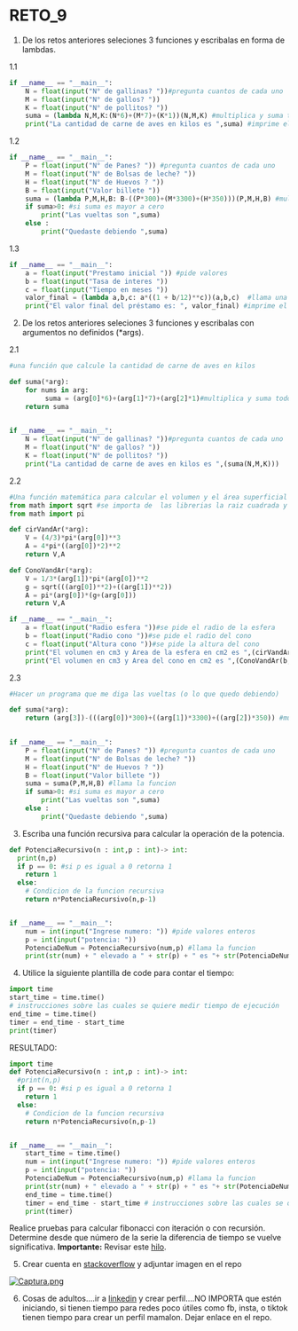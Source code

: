 # RETO_9
1. De los retos anteriores seleciones 3 funciones y escribalas en forma de lambdas.

1.1 

```python
if __name__ == "__main__":
    N = float(input("N° de gallinas? "))#pregunta cuantos de cada uno
    M = float(input("N° de gallos? "))
    K = float(input("N° de pollitos? "))
    suma = (lambda N,M,K:(N*6)+(M*7)+(K*1))(N,M,K) #multiplica y suma todo
    print("La cantidad de carne de aves en kilos es ",suma) #imprime el resultado
```
1.2
```python
if __name__ == "__main__":
    P = float(input("N° de Panes? ")) #pregunta cuantos de cada uno
    M = float(input("N° de Bolsas de leche? "))
    H = float(input("N° de Huevos ? "))
    B = float(input("Valor billete "))
    suma = (lambda P,M,H,B: B-((P*300)+(M*3300)+(H*350)))(P,M,H,B) #multiplica y suma y luego resta el billete
    if suma>0: #si suma es mayor a cero
        print("Las vueltas son ",suma)
    else :
        print("Quedaste debiendo ",suma)
```
1.3
```python
if __name__ == "__main__":
    a = float(input("Prestamo inicial ")) #pide valores
    b = float(input("Tasa de interes "))
    c = float(input("Tiempo en meses "))
    valor_final = (lambda a,b,c: a*((1 + b/12)**c))(a,b,c)  #llama una fun. anonima
    print("El valor final del préstamo es: ", valor_final) #imprime el resultado
```

2. De los retos anteriores seleciones 3 funciones y escribalas con argumentos no definidos (*args).

2.1
```python
#una función que calcule la cantidad de carne de aves en kilos 

def suma(*arg):
    for nums in arg:
         suma = (arg[0]*6)+(arg[1]*7)+(arg[2]*1)#multiplica y suma todo
    return suma 
    

if __name__ == "__main__":
    N = float(input("N° de gallinas? "))#pregunta cuantos de cada uno
    M = float(input("N° de gallos? "))
    K = float(input("N° de pollitos? "))
    print("La cantidad de carne de aves en kilos es ",(suma(N,M,K)))
```
2.2
```python
#Una función matemática para calcular el volumen y el área superficial
from math import sqrt #se importa de  las librerias la raiz cuadrada y pi
from math import pi

def cirVandAr(*arg):
    V = (4/3)*pi*(arg[0])**3 
    A = 4*pi*((arg[0])*2)**2
    return V,A

def ConoVandAr(*arg):
    V = 1/3*(arg[1])*pi*(arg[0])**2
    g = sqrt(((arg[0])**2)+((arg[1])**2))
    A = pi*(arg[0])*(g+(arg[0]))
    return V,A

if __name__ == "__main__":
    a = float(input("Radio esfera "))#se pide el radio de la esfera
    b = float(input("Radio cono "))#se pide el radio del cono
    c = float(input("Altura cono "))#se pide la altura del cono
    print("El volumen en cm3 y Area de la esfera en cm2 es ",(cirVandAr(a)))
    print("El volumen en cm3 y Area del cono en cm2 es ",(ConoVandAr(b,c)))
```
2.3
```python
#Hacer un programa que me diga las vueltas (o lo que quedo debiendo)

def suma(*arg):
    return (arg[3])-(((arg[0])*300)+((arg[1])*3300)+((arg[2])*350)) #multiplica y suma y luego resta el billete
    

if __name__ == "__main__":
    P = float(input("N° de Panes? ")) #pregunta cuantos de cada uno
    M = float(input("N° de Bolsas de leche? "))
    H = float(input("N° de Huevos ? "))
    B = float(input("Valor billete "))
    suma = suma(P,M,H,B) #llama la funcion
    if suma>0: #si suma es mayor a cero
        print("Las vueltas son ",suma)
    else :
        print("Quedaste debiendo ",suma)
```
3. Escriba una función recursiva para calcular la operación de la potencia.
```python
def PotenciaRecursivo(n : int,p : int)-> int:
  print(n,p)
  if p == 0: #si p es igual a 0 retorna 1
    return 1
  else:
    # Condicion de la funcion recursiva
    return n*PotenciaRecursivo(n,p-1) 


if __name__ == "__main__":
    num = int(input("Ingrese numero: ")) #pide valores enteros
    p = int(input("potencia: "))
    PotenciaDeNum = PotenciaRecursivo(num,p) #llama la funcion
    print(str(num) + " elevado a " + str(p) + " es "+ str(PotenciaDeNum)) #imprime
```
4. Utilice la siguiente plantilla de code para contar el tiempo:
```python
import time
start_time = time.time()
# instrucciones sobre las cuales se quiere medir tiempo de ejecución
end_time = time.time()
timer = end_time - start_time
print(timer)
```
RESULTADO:
```python
import time
def PotenciaRecursivo(n : int,p : int)-> int:
  #print(n,p)
  if p == 0: #si p es igual a 0 retorna 1
    return 1
  else:
    # Condicion de la funcion recursiva
    return n*PotenciaRecursivo(n,p-1) 


if __name__ == "__main__":
    start_time = time.time()
    num = int(input("Ingrese numero: ")) #pide valores enteros
    p = int(input("potencia: "))
    PotenciaDeNum = PotenciaRecursivo(num,p) #llama la funcion
    print(str(num) + " elevado a " + str(p) + " es "+ str(PotenciaDeNum)) #imprime
    end_time = time.time()
    timer = end_time - start_time # instrucciones sobre las cuales se quiere medir tiempo de ejecución
    print(timer)
```
Realice pruebas para calcular fibonacci con iteración o con recursión. Determine desde que número de la serie la diferencia de tiempo se vuelve significativa.
**Importante:** Revisar este [hilo](https://stackoverflow.com/questions/8220801/how-to-use-timeit-module).

5. Crear cuenta en [stackoverflow](https://stackoverflow.com/) y adjuntar imagen en el repo

[![Captura.png](https://i.postimg.cc/kG8DCZq3/Captura.png)](https://postimg.cc/p5WPYsmq)

6. Cosas de adultos....ir a [linkedin](https://www.linkedin.com/) y crear perfil....NO IMPORTA que estén iniciando, si tienen tiempo para redes poco útiles como fb, insta, o tiktok tienen tiempo para crear un perfil mamalon. Dejar enlace en el repo.
